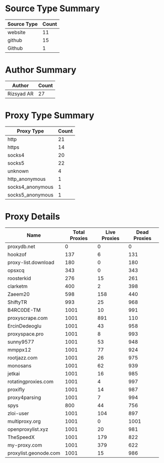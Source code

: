 # Source Type Summary

| Source Type | Count |
|-------------|-------|
| website | 11 |
| github | 15 |
| Github | 1 |


# Author Summary

| Author | Count |
|--------|-------|
| Rizsyad AR | 27 |


# Proxy Type Summary

| Proxy Type | Count |
|------------|-------|
| http | 21 |
| https | 14 |
| socks4 | 20 |
| socks5 | 22 |
| unknown | 4 |
| http_anonymous | 1 |
| socks4_anonymous | 1 |
| socks5_anonymous | 1 |


# Proxy Details

| Name | Total Proxies | Live Proxies | Dead Proxies |
|------|---------------|--------------|---------------|
| proxydb.net | 0 | 0 | 0 |
| hookzof | 137 | 6 | 131 |
| proxy-list.download | 180 | 0 | 180 |
| opsxcq | 343 | 0 | 343 |
| roosterkid | 276 | 15 | 261 |
| clarketm | 400 | 2 | 398 |
| Zaeem20 | 598 | 158 | 440 |
| ShiftyTR | 993 | 25 | 968 |
| B4RC0DE-TM | 1001 | 10 | 991 |
| proxyscrape.com | 1001 | 891 | 110 |
| ErcinDedeoglu | 1001 | 43 | 958 |
| proxyspace.pro | 1001 | 8 | 993 |
| sunny9577 | 1001 | 53 | 948 |
| mmppx12 | 1001 | 77 | 924 |
| rootjazz.com | 1001 | 26 | 975 |
| monosans | 1001 | 62 | 939 |
| jetkai | 1001 | 16 | 985 |
| rotatingproxies.com | 1001 | 4 | 997 |
| proxifly | 1001 | 14 | 987 |
| proxy4parsing | 1001 | 7 | 994 |
| spys | 800 | 44 | 756 |
| zloi-user | 1001 | 104 | 897 |
| multiproxy.org | 1001 | 0 | 1001 |
| openproxylist.xyz | 1001 | 20 | 981 |
| TheSpeedX | 1001 | 179 | 822 |
| my-proxy.com | 1001 | 379 | 622 |
| proxylist.geonode.com | 1001 | 15 | 986 |
